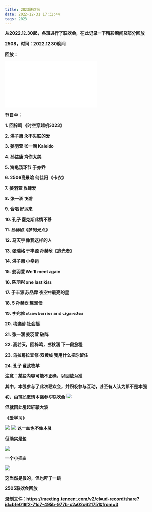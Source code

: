 ```yaml
---
title: 2023联欢会
date: 2022-12-31 17:31:44
tags: 2023
---
```


**从2022.12.30起，各班进行了联欢会，在此记录一下精彩瞬间及部分回放**

**2508，时间：2022.12.30晚间**

**回放：**

<iframe src="//player.bilibili.com/player.html?aid=522104132&bvid=BV12M411y7R7&cid=945106258&page=1" scrolling="no" border="0" frameborder="no" framespacing="0" allowfullscreen="true"> </iframe>

<!-- more -->

**节目单：**

**1. 回梓鸣 《时空穿越机2023》**

**2. 洪子惠 永不失联的爱**

**3. 姜羽萱 张一涵 Kaleido**

**4. 孙益康    鸡你太美**

**5. 海龟汤环节 于亦乔**

**6. 2506高景晗 何佳阳 《卡农》**

**7. 姜羽萱 放肆爱**

**8. 张一涵 夜游**

**9. 合唱 好运来**

**10. 孔子 薩克斯此情不移**

**11. 孙赫欣《梦的光点》**

**12. 马天宇 像我这样的人**

**13. 张瑞格 于丰源 孙赫欣《追光者》**

**14. 洪子惠 小幸运**

**15. 姜羽萱 We'll meet again**

**16. 陈羽彤 one last kiss**

**17. 于丰源 苏品霖 夜空中最亮的星**

**18. 5 孙赫欣 鸳鸯债**

**19. 李宛修 strawberries and cigarettes**

**20. 梅逸谚 社会摇**

**21. 张一涵 姜羽萱 破阵**

**22. 高若天，回梓鸣，曲秋涵 下一段旅程**

**23. 乌拉那拉宜修·双黄线 我用什么把你留住**

**24. 孔子 蘇武牧羊**

**注意：某些内容可能不正确，以回放为准**

**其中，本强参与了此次联欢会，并积极参与互动，甚至有人认为那不是本强**

**初，由班长邀请本强参与联欢会**
![](https://pic.imgdb.cn/item/63b26a325d94efb26fc87661.jpg)

**但就因此引起轩辕大波**

**《爱学习》**

![](https://pic.imgdb.cn/item/63b26a9b5d94efb26fc8e5be.png)
![](https://pic.imgdb.cn/item/63b26aa75d94efb26fc8f433.jpg)
**这一点也不像本强**

**但确实是他**

![](https://pic.imgdb.cn/item/63b26af15d94efb26fc94a15.jpg)

**一个小插曲**

![](https://pic.imgdb.cn/item/63b26b255d94efb26fc99118.png)

**这当然是假的，但也吓了一跳**

**2505联欢会回放**

**录制文件：https://meeting.tencent.com/v2/cloud-record/share?id=bfe016f2-71c7-495b-977b-c2a02c621751&from=3**






